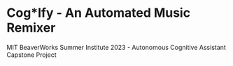 # Cog*Ify - An Automated Music Remixer

MIT BeaverWorks Summer Institute 2023 - Autonomous Cognitive Assistant Capstone Project
